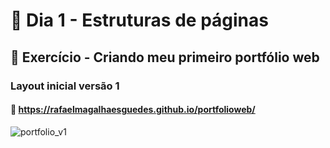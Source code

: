 # :dart: Dia 1 - Estruturas de páginas

## :rocket: Exercício - Criando meu primeiro portfólio web

### Layout inicial versão 1

#### 🔗 https://rafaelmagalhaesguedes.github.io/portfolioweb/

![portfolio_v1](https://github.com/rafaelmagalhaesguedes/trybe-exercicios/assets/8412507/39ee0866-6b26-4176-b632-f9bd76da84ac)








